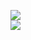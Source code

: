 [![](https://img.shields.io/badge/Made%20With-Github%20Spray-lightgrey.svg?style=for-the-badge&logo=github)](https://github.com/Annihil/github-spray#6868)  
[![](https://i.imgur.com/2DrTn0Z.gif)](https://github.com/Annihil/github-spray)